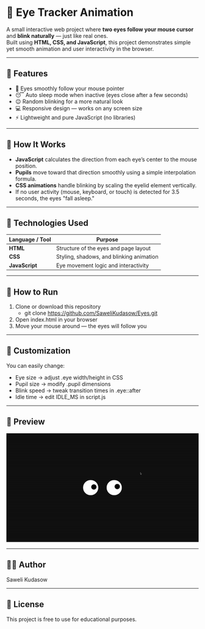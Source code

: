 # 👀 Eye Tracker Animation

A small interactive web project where **two eyes follow your mouse cursor** and **blink naturally** — just like real ones.  
Built using **HTML, CSS, and JavaScript**, this project demonstrates simple yet smooth animation and user interactivity in the browser.

---

## 🌟 Features

- 🧿 Eyes smoothly follow your mouse pointer  
- 😴 Auto sleep mode when inactive (eyes close after a few seconds)  
- 😉 Random blinking for a more natural look  
- 💻 Responsive design — works on any screen size  
- ⚡ Lightweight and pure JavaScript (no libraries)

---

## 🧩 How It Works

- **JavaScript** calculates the direction from each eye’s center to the mouse position.  
- **Pupils** move toward that direction smoothly using a simple interpolation formula.  
- **CSS animations** handle blinking by scaling the eyelid element vertically.  
- If no user activity (mouse, keyboard, or touch) is detected for 3.5 seconds, the eyes "fall asleep."

---

## 🧠 Technologies Used

| Language / Tool | Purpose |
|------------------|----------|
| **HTML** | Structure of the eyes and page layout |
| **CSS** | Styling, shadows, and blinking animation |
| **JavaScript** | Eye movement logic and interactivity |

---

## 🚀 How to Run

1. Clone or download this repository  
   	- git clone https://github.com/SaweliKudasow/Eyes.git
2.	Open index.html in your browser
3.	Move your mouse around — the eyes will follow you 

---

## 🎨 Customization

You can easily change:
- Eye size → adjust .eye width/height in CSS
- Pupil size → modify .pupil dimensions
- Blink speed → tweak transition times in .eye::after
- Idle time → edit IDLE_MS in script.js

---

## 📸 Preview

![Eyes Follow Mouse Demo](Preview.gif)

---

## 🧑‍💻 Author

Saweli Kudasow

---

## 📜 License

This project is free to use for educational purposes.